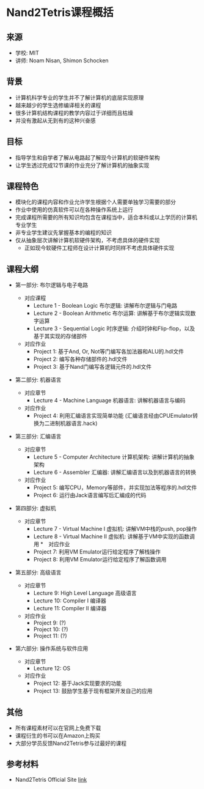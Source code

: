 # Nand2Tetris课程概括

## 来源

* 学校: MIT
* 讲师: Noam Nisan, Shimon Schocken

## 背景

* 计算机科学专业的学生并不了解计算机的底层实现原理
* 越来越少的学生选修编译相关的课程
* 很多计算机结构课程的教学内容过于详细而且枯燥
* 并没有激起从无到有的这种兴奋感

## 目标

* 指导学生和自学者了解从电路起了解现今计算机的软硬件架构
* 让学生透过完成12节课的作业充分了解计算机的抽象实现

## 课程特色

* 模块化的课程内容和作业允许学生根据个人需要单独学习需要的部分
* 作业中使用的仿真软件可以在各种操作系统上运行
* 完成课程所需要的所有知识均包含在课程当中，适合本科或以上学历的计算机专业学生
* 非专业学生建议先掌握基本的编程的知识
* 仅从抽象层次讲解计算机软硬件架构，不考虑具体的硬件实现
    * 正如现今软硬件工程师在设计计算机时同样不考虑具体硬件实现

## 课程大纲

* 第一部分: 布尔逻辑与电子电路
    * 对应课程
        * Lecture 1 - Boolean Logic 布尔逻辑: 讲解布尔逻辑与门电路
        * Lecture 2 - Boolean Arithmetic 布尔运算: 讲解基于布尔逻辑实现数字运算
        * Lecture 3 - Sequential Logic 时序逻辑: 介绍时钟和Flip-flop，以及基于其实现的存储部件
    * 对应作业
        * Project 1: 基于And, Or, Not等门编写各加法器和ALU的.hdl文件
        * Project 2: 编写各种存储部件的.hdl文件
        * Project 3: 基于Nand门编写各逻辑元件的.hdl文件

* 第二部分: 机器语言
    * 对应章节
        * Lecture 4 - Machine Language 机器语言: 讲解机器语言与编码
    * 对应作业
        * Project 4: 利用汇编语言实现简单功能 (汇编语言经由CPUEmulator转换为二进制机器语言.hack)
* 第三部分: 汇编语言
    * 对应章节
        * Lecture 5 - Computer Architecture 计算机架构: 讲解计算机的抽象架构
        * Lecture 6 - Assembler 汇编器: 讲解汇编语言以及到机器语言的转换
    * 对应作业
        * Project 5: 编写CPU，Memory等部件，并实现加法等程序的.hdl文件
        * Project 6: 运行由Jack语言编写后汇编成的代码
* 第四部分: 虚拟机
    * 对应章节
        * Lecture 7 - Virtual Machine I 虚拟机: 讲解VM中栈的push, pop操作
        * Lecture 8 - Virtual Machine II 虚拟机: 讲解基于VM中实现的函数调用
    *　对应作业
        * Project 7: 利用VM Emulator运行给定程序了解栈操作
        * Project 8: 利用VM Emulator运行给定程序了解函数调用
* 第五部分: 高级语言
    * 对应章节
        * Lecture 9: High Level Language 高级语言
        * Lecture 10: Compiler I 编译器
        * Lecture 11: Compiler II 编译器
    * 对应作业
        * Project 9: (?)
        * Project 10: (?)
        * Project 11: (?)
    
* 第六部分: 操作系统与软件应用
    * 对应章节
        * Lecture 12: OS
    * 对应作业
        * Project 12: 基于Jack实现要求的功能
        * Project 13: 鼓励学生基于现有框架开发自己的应用
## 其他

* 所有课程素材可以在官网上免费下载
* 课程衍生的书可以在Amazon上购买
* 大部分学员反馈Nand2Tetris参与过最好的课程

## 参考材料

* Nand2Tetris Official Site [link](http://www.nand2tetris.org)